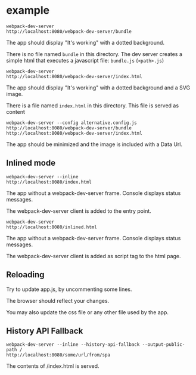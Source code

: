 # example

``` text
webpack-dev-server
http://localhost:8080/webpack-dev-server/bundle
```

The app should display "It's working" with a dotted background.

There is no file named `bundle` in this directory. The dev server creates a simple html that executes a javascript file: `bundle.js` (`<path>.js`)

``` text
webpack-dev-server
http://localhost:8080/webpack-dev-server/index.html
```

The app should display "It's working" with a dotted background and a SVG image.

There is a file named `index.html` in this directory. This file is served as content


``` text
webpack-dev-server --config alternative.config.js
http://localhost:8080/webpack-dev-server/bundle
http://localhost:8080/webpack-dev-server/index.html
```

The app should be minimized and the image is included with a Data Url.

## Inlined mode

``` text
webpack-dev-server --inline
http://localhost:8080/index.html
```

The app without a webpack-dev-server frame. Console displays status messages.

The webpack-dev-server client is added to the entry point.


``` text
webpack-dev-server
http://localhost:8080/inlined.html
```

The app without a webpack-dev-server frame. Console displays status messages.

The webpack-dev-server client is added as script tag to the html page.

## Reloading

Try to update app.js, by uncommenting some lines.

The browser should reflect your changes.

You may also update the css file or any other file used by the app.

## History API Fallback

``` text
webpack-dev-server --inline --history-api-fallback --output-public-path /
http://localhost:8080/some/url/from/spa
```

The contents of /index.html is served.
